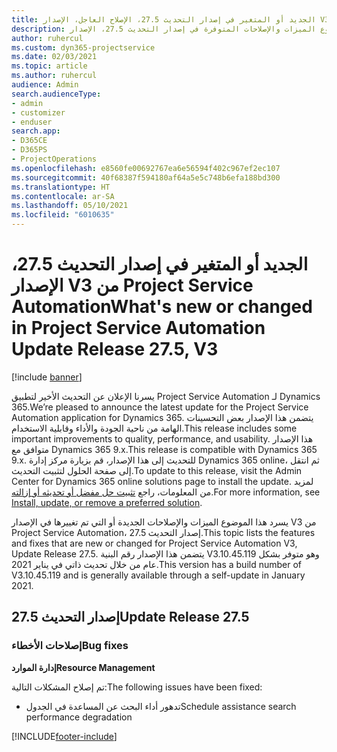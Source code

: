 ```yaml
---
title: الجديد أو المتغير في إصدار التحديث 27.5، الإصلاح العاجل، الإصدار V3 من Project Service Automation
description: يسرد هذا الموضوع الميزات والإصلاحات المتوفرة في إصدار التحديث 27.5، الإصدار V3 من Project Service Automation.
author: ruhercul
ms.custom: dyn365-projectservice
ms.date: 02/03/2021
ms.topic: article
ms.author: ruhercul
audience: Admin
search.audienceType:
- admin
- customizer
- enduser
search.app:
- D365CE
- D365PS
- ProjectOperations
ms.openlocfilehash: e8560fe00692767ea6e56594f402c967ef2ec107
ms.sourcegitcommit: 40f68387f594180af64a5e5c748b6efa188bd300
ms.translationtype: HT
ms.contentlocale: ar-SA
ms.lasthandoff: 05/10/2021
ms.locfileid: "6010635"
---
```

# <a name="whats-new-or-changed-in-project-service-automation-update-release-275-v3"></a><span data-ttu-id="300f0-103">الجديد أو المتغير في إصدار التحديث 27.5، الإصدار V3 من Project Service Automation</span><span class="sxs-lookup"><span data-stu-id="300f0-103">What's new or changed in Project Service Automation Update Release 27.5, V3</span></span>

[!include [banner](../includes/psa-now-project-operations.md)]

<span data-ttu-id="300f0-104">يسرنا الإعلان عن التحديث الأخير لتطبيق Project Service Automation لـ Dynamics 365.</span><span class="sxs-lookup"><span data-stu-id="300f0-104">We’re pleased to announce the latest update for the Project Service Automation application for Dynamics 365.</span></span> <span data-ttu-id="300f0-105">يتضمن هذا الإصدار بعض التحسينات الهامة من ناحية الجودة والأداء وقابلية الاستخدام.</span><span class="sxs-lookup"><span data-stu-id="300f0-105">This release includes some important improvements to quality, performance, and usability.</span></span> <span data-ttu-id="300f0-106">هذا الإصدار متوافق مع Dynamics 365 9.x.</span><span class="sxs-lookup"><span data-stu-id="300f0-106">This release is compatible with Dynamics 365 9.x.</span></span> <span data-ttu-id="300f0-107">للتحديث إلى هذا الإصدار، قم بزيارة مركز إدارة Dynamics 365 online، ثم انتقل إلى صفحة الحلول لتثبيت التحديث.</span><span class="sxs-lookup"><span data-stu-id="300f0-107">To update to this release, visit the Admin Center for Dynamics 365 online solutions page to install the update.</span></span> <span data-ttu-id="300f0-108">لمزيد من المعلومات، راجع [تثبيت حل مفضل أو تحديثه أو إزالته](/power-platform/admin/install-remove-preferred-solution).</span><span class="sxs-lookup"><span data-stu-id="300f0-108">For more information, see [Install, update, or remove a preferred solution](/power-platform/admin/install-remove-preferred-solution).</span></span>

<span data-ttu-id="300f0-109">يسرد هذا الموضوع الميزات والإصلاحات الجديدة أو التي تم تغييرها في الإصدار V3 من Project Service Automation، إصدار التحديث 27.5.</span><span class="sxs-lookup"><span data-stu-id="300f0-109">This topic lists the features and fixes that are new or changed for Project Service Automation V3, Update Release 27.5.</span></span> <span data-ttu-id="300f0-110">يتضمن هذا الإصدار رقم البنية V3.10.45.119 وهو متوفر بشكل عام من خلال تحديث ذاتي في يناير 2021.</span><span class="sxs-lookup"><span data-stu-id="300f0-110">This version has a build number of V3.10.45.119 and is generally available through a self-update in January 2021.</span></span>

## <a name="update-release-275"></a><span data-ttu-id="300f0-111">إصدار التحديث 27.5</span><span class="sxs-lookup"><span data-stu-id="300f0-111">Update Release 27.5</span></span>

### <a name="bug-fixes"></a><span data-ttu-id="300f0-112">إصلاحات الأخطاء</span><span class="sxs-lookup"><span data-stu-id="300f0-112">Bug fixes</span></span>


<span data-ttu-id="300f0-113">**إدارة الموارد**</span><span class="sxs-lookup"><span data-stu-id="300f0-113">**Resource Management**</span></span>

<span data-ttu-id="300f0-114">تم إصلاح المشكلات التالية:</span><span class="sxs-lookup"><span data-stu-id="300f0-114">The following issues have been fixed:</span></span>

- <span data-ttu-id="300f0-115">تدهور أداء البحث عن المساعدة في الجدول</span><span class="sxs-lookup"><span data-stu-id="300f0-115">Schedule assistance search performance degradation</span></span>


[!INCLUDE[footer-include](../includes/footer-banner.md)]